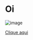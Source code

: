 # Oi

![image](https://github.com/user-attachments/assets987abfb3-dacb-4024-8ede-17dfa5025803)

<a href="https://kittz1n.github.io/HTMLeCSS/desafios/d008/">
    Clique aqui
</a>